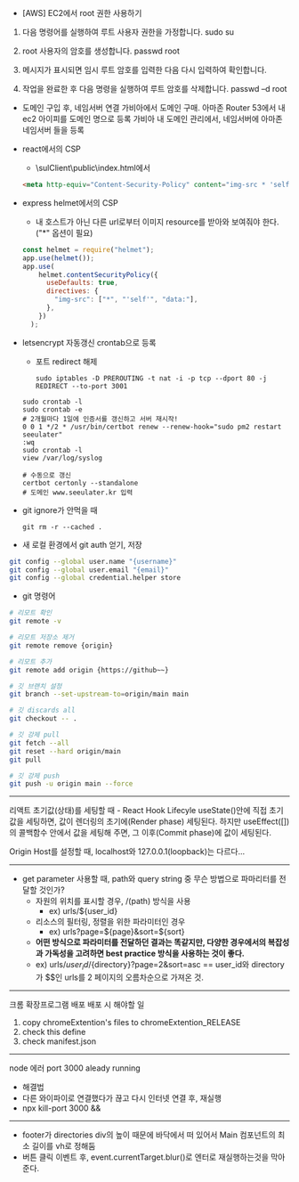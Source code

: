 - [AWS] EC2에서 root 권한 사용하기

1. 다음 명령어를 실행하여 루트 사용자 권한을 가정합니다.
sudo su

2. root 사용자의 암호를 생성합니다.
passwd root 

3. 메시지가 표시되면 임시 루트 암호를 입력한 다음 다시 입력하여 확인합니다.

4. 작업을 완료한 후 다음 명령을 실행하여 루트 암호를 삭제합니다.
passwd –d root

- 도메인 구입 후, 네임서버 연결
가비아에서 도메인 구매.
아마존 Router 53에서 내 ec2 아이피를 도메인 명으로 등록
가비아 내 도메인 관리에서, 네임서버에 아마존 네임서버 들을 등록

- react에서의 CSP

  - \sulClient\public\index.html에서

  ```html
  <meta http-equiv="Content-Security-Policy" content="img-src * 'self'">
  ```

- express helmet에서의 CSP

  - 내 호스트가 아닌 다른 url로부터 이미지 resource를 받아와 보여줘야 한다.("*" 옵션이 필요)

  ```javascript
  const helmet = require("helmet");
  app.use(helmet());
  app.use(
      helmet.contentSecurityPolicy({
        useDefaults: true,
        directives: {
          "img-src": ["*", "'self'", "data:"],
        },
      })
    );
  ```
  
- letsencrypt 자동갱신 crontab으로 등록
  
  - 포트 redirect 해제
  
    ```shell
    sudo iptables -D PREROUTING -t nat -i -p tcp --dport 80 -j REDIRECT --to-port 3001

    ```
  
    
  
  ```shell
  sudo crontab -l
  sudo crontab -e
  # 2개월마다 1일에 인증서를 갱신하고 서버 재시작!
  0 0 1 */2 * /usr/bin/certbot renew --renew-hook="sudo pm2 restart seeulater"
  :wq
  sudo crontab -l
  view /var/log/syslog

  # 수동으로 갱신
  certbot certonly --standalone
  # 도메인 www.seeulater.kr 입력
  ```
  
- git ignore가 안먹을 때
  ```shell
  git rm -r --cached .
  ```
  
- 새 로컬 환경에서 git auth 얻기, 저장
```bash
git config --global user.name "{username}"
git config --global user.email "{email}"
git config --global credential.helper store
```
- git 명령어
```bash
# 리모트 확인
git remote -v

# 리모트 저장소 제거
git remote remove {origin}

# 리모트 추가
git remote add origin {https://github~~}

# 깃 브랜치 설정
git branch --set-upstream-to=origin/main main

# 깃 discards all
git checkout -- .

# 깃 강제 pull
git fetch --all
git reset --hard origin/main
git pull

# 깃 강제 push
git push -u origin main --force
```
---
리액트 초기값(상태)를 세팅할 때 - React Hook Lifecyle
useState()안에 직접 초기값을 세팅하면, 값이 렌더링의 초기에(Render phase) 세팅된다. 하지만 useEffect([]) 의 콜백함수 안에서 값을 세팅해 주면, 그 이후(Commit phase)에 값이 세팅된다.

Origin Host를 설정할 때, localhost와 127.0.0.1(loopback)는 다르다...

---
- get parameter 사용할 때, path와 query string 중 무슨 방법으로 파마리터를 전달할 것인가?
  - 자원의 위치를 표시할 경우, /(path) 방식을 사용
    - ex) urls/${user_id}
  - 리소스의 필터링, 정렬을 위한 파라미터인 경우
    - ex) urls?page=${page}&sort=${sort}
  - **어떤 방식으로 파라미터를 전달하던 결과는 똑같지만, 다양한 경우에서의 복잡성과 가독성을 고려하면 best practice 방식을 사용하는 것이 좋다.**
  - ex) urls/${user_id}/${directory}?page=2&sort=asc == user_id와 directory가 $$인 urls를 2 페이지의 오름차순으로 가져온 것.

---
크롬 확장프로그램 배포
배포 시 해야할 일
1. copy chromeExtention\'s files to chromeExtention_RELEASE
2. check this define
3. check manifest.json
---
node 에러
port 3000 aleady running
- 해결법
 - 다른 와이파이로 연결했다가 끊고 다시 인터넷 연결 후, 재실행
- npx kill-port 3000 &&
---
- footer가 directories div의 높이 때문에 바닥에서 떠 있어서 Main 컴포넌트의 최소 길이를 vh로 정해둠
- 버튼 클릭 이벤트 후, event.currentTarget.blur()로 엔터로 재실행하는것을 막아준다.